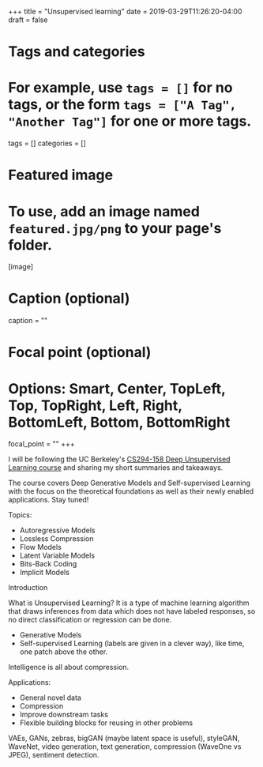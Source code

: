 +++
title = "Unsupervised learning"
date = 2019-03-29T11:26:20-04:00
draft = false

# Tags and categories
# For example, use `tags = []` for no tags, or the form `tags = ["A Tag", "Another Tag"]` for one or more tags.
tags = []
categories = []

# Featured image
# To use, add an image named `featured.jpg/png` to your page's folder. 
[image]
  # Caption (optional)
  caption = ""

  # Focal point (optional)
  # Options: Smart, Center, TopLeft, Top, TopRight, Left, Right, BottomLeft, Bottom, BottomRight
  focal_point = ""
+++

I will be following the UC Berkeley's [CS294-158 Deep Unsupervised Learning course](https://sites.google.com/view/berkeley-cs294-158-sp19/home) and sharing my short summaries and takeaways.

The course covers Deep Generative Models and Self-supervised Learning with the focus on the theoretical foundations as well as their newly enabled applications. Stay tuned!

Topics:

* Autoregressive Models
* Lossless Compression
* Flow Models
* Latent Variable Models
* Bits-Back Coding
* Implicit Models

Introduction

What is Unsupervised Learning? It is a type of machine learning algorithm that draws inferences from data which does not have labeled responses, so no direct classification or regression can be done.
* Generative Models
* Self-supervised Learning (labels are given in a clever way), like time, one patch above the other.

Intelligence is all about compression. 

Applications:

* General novel data
* Compression
* Improve downstream tasks
* Flexible building blocks for reusing in other problems

VAEs, GANs, zebras, bigGAN (maybe latent space is useful), styleGAN, WaveNet, video generation, text generation, compression (WaveOne vs JPEG), sentiment detection. 


